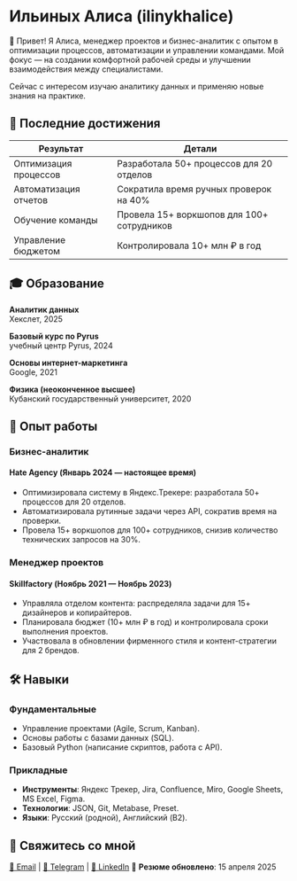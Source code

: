 # Ильиных Алиса (ilinykhalice)

👋 Привет! Я Алиса, менеджер проектов и бизнес-аналитик с опытом в оптимизации процессов, автоматизации и управлении командами. Мой фокус — на создании комфортной рабочей среды и улучшении взаимодействия между специалистами.


Сейчас с интересом изучаю аналитику данных и применяю новые знания на практике.


## 💼 Последние достижения

| Результат | Детали |
|-----------|--------|
| Оптимизация процессов | Разработала 50+ процессов для 20 отделов |
| Автоматизация отчетов | Сократила время ручных проверок на 40% |
| Обучение команды | Провела 15+ воркшопов для 100+ сотрудников |
| Управление бюджетом | Контролировала 10+ млн ₽ в год |


## 🎓 Образование

**Аналитик данных**  
Хекслет, 2025  

**Базовый курс по Руrus**  
учебный центр Руrus, 2024  

**Основы интернет-маркетинга**  
Google, 2021  

**Физика (неоконченное высшее)**  
Кубанский государственный университет, 2020  

## 💼 Опыт работы

### **Бизнес-аналитик**
#### Hate Agency (Январь 2024 — настоящее время)
- Оптимизировала систему в Яндекс.Трекере: разработала 50+ процессов для 20 отделов.
- Автоматизировала рутинные задачи через API, сократив время на проверки.
- Провела 15+ воркшопов для 100+ сотрудников, снизив количество технических запросов на 30%.

### **Менеджер проектов** 
#### Skillfactory (Ноябрь 2021 — Ноябрь 2023)
- Управляла отделом контента: распределяла задачи для 15+ дизайнеров и копирайтеров.
- Планировала бюджет (10+ млн ₽ в год) и контролировала сроки выполнения проектов.
- Участвовала в обновлении фирменного стиля и контент-стратегии для 2 брендов.

## 🛠 Навыки

### **Фундаментальные**
- Управление проектами (Agile, Scrum, Kanban).
- Основы работы с базами данных (SQL).
- Базовый Python (написание скриптов, работа с API).

### **Прикладные**
- **Инструменты**: Яндекс Трекер, Jira, Confluence, Miro, Google Sheets, MS Excel, Figma.
- **Технологии**: JSON, Git, Metabase, Preset.
- **Языки**: Русский (родной), Английский (B2).


## 📍 Свяжитесь со мной

[📧 Email](mailto:ilinykh.alice@yandex.ru) | [📱 Telegram](https://t.me/Alisles) | [💼 LinkedIn](ваша_ссылка)
📅 **Резюме обновлено**: 15 апреля 2025  
